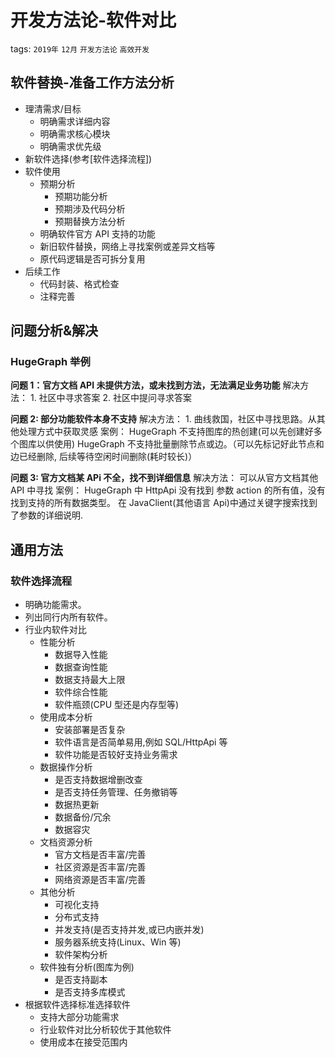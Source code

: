 # 开发方法论-软件对比

tags: `2019年` `12月` `开发方法论` `高效开发`

## 软件替换-准备工作方法分析

- 理清需求/目标
  - 明确需求详细内容
  - 明确需求核心模块
  - 明确需求优先级
- 新软件选择(参考[软件选择流程])
- 软件使用
  - 预期分析
    - 预期功能分析
    - 预期涉及代码分析
    - 预期替换方法分析
  - 明确软件官方 API 支持的功能
  - 新旧软件替换，网络上寻找案例或差异文档等
  - 原代码逻辑是否可拆分复用
- 后续工作
  - 代码封装、格式检查
  - 注释完善

## 问题分析&解决

### HugeGraph 举例

**问题 1：官方文档 API 未提供方法，或未找到方法，无法满足业务功能**
解决方法： 1. 社区中寻求答案 2. 社区中提问寻求答案

**问题 2: 部分功能软件本身不支持**
解决方法： 1. 曲线救国，社区中寻找思路。从其他处理方式中获取灵感
案例：
HugeGraph 不支持图库的热创建(可以先创建好多个图库以供使用)
HugeGraph 不支持批量删除节点或边。（可以先标记好此节点和边已经删除, 后续等待空闲时间删除(耗时较长)）

**问题 3: 官方文档某 APi 不全，找不到详细信息**
解决方法：
可以从官方文档其他 API 中寻找
案例：
HugeGraph 中 HttpApi 没有找到 参数 action 的所有值，没有找到支持的所有数据类型。
在 JavaClient(其他语言 Api)中通过关键字搜索找到了参数的详细说明.

## 通用方法

### 软件选择流程

- 明确功能需求。
- 列出同行内所有软件。
- 行业内软件对比
  - 性能分析
    - 数据导入性能
    - 数据查询性能
    - 数据支持最大上限
    - 软件综合性能
    - 软件瓶颈(CPU 型还是内存型等)
  - 使用成本分析
    - 安装部署是否复杂
    - 软件语言是否简单易用,例如 SQL/HttpApi 等
    - 软件功能是否较好支持业务需求
  - 数据操作分析
    - 是否支持数据增删改查
    - 是否支持任务管理、任务撤销等
    - 数据热更新
    - 数据备份/冗余
    - 数据容灾
  - 文档资源分析
    - 官方文档是否丰富/完善
    - 社区资源是否丰富/完善
    - 网络资源是否丰富/完善
  - 其他分析
    - 可视化支持
    - 分布式支持
    - 并发支持(是否支持并发,或已内嵌并发)
    - 服务器系统支持(Linux、Win 等)
    - 软件架构分析
  - 软件独有分析(图库为例)
    - 是否支持副本
    - 是否支持多库模式
- 根据软件选择标准选择软件
  - 支持大部分功能需求
  - 行业软件对比分析较优于其他软件
  - 使用成本在接受范围内
